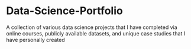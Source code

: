 # Data-Science-Portfolio
A collection of various data science projects that I have completed via online courses, publicly available datasets, and unique case studies that I have personally created
